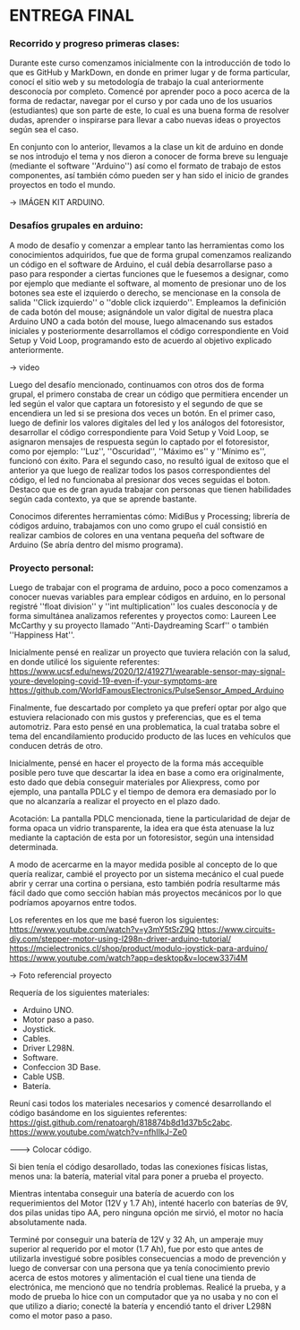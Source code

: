 # ENTREGA FINAL

### Recorrido y progreso primeras clases:
Durante este curso comenzamos inicialmente con la introducción de todo lo que es GitHub y MarkDown, en donde en primer lugar y de forma particular, conocí el sitio web y su metodología de trabajo la cual anteriormente
desconocía por completo. Comencé por aprender poco a poco acerca de la forma de redactar, navegar por el curso y por cada uno de los usuarios (estudiantes) que son parte de este, lo cual es una buena forma de resolver 
dudas, aprender o inspirarse para llevar a cabo nuevas ideas o proyectos según sea el caso.

En conjunto con lo anterior, llevamos a la clase un kit de arduino en donde se nos introdujo el tema y nos dieron a conocer de forma breve su lenguaje (mediante el software ''Arduino'') así como el formato de trabajo de estos componentes, así también 
cómo pueden ser y han sido el inicio de grandes proyectos en todo el mundo. 

-> IMÁGEN KIT ARDUINO.

### Desafíos grupales en arduino:  

A modo de desafío y comenzar a emplear tanto las herramientas como los conocimientos adquiridos, fue que de forma grupal comenzamos realizando un código en el software de Arduino, el cuál debía desarrollarse paso a paso para
responder a ciertas funciones que le fuesemos a designar, como por ejemplo que mediante el software, al momento de presionar uno de los botones sea este el izquierdo o derecho, se mencionase en la consola de salida ''Click
izquierdo'' o ''doble click izquierdo''. Empleamos la definición de cada botón del mouse; asignándole un valor digital de nuestra placa Arduino UNO a cada botón del mouse, luego almacenando sus estados 
iniciales y posteriormente desarrollamos el código correspondiente en Void Setup y Void Loop, programando esto de acuerdo al objetivo explicado anteriormente.

-> video

Luego del desafío mencionado, continuamos con otros dos de forma grupal, el primero constaba de crear un código que permitiera encender un led según el valor que captara un fotoresisto y el segundo de que se encendiera un
led si se presiona dos veces un botón.
En el primer caso, luego de definir los valores digitales del led y los análogos del fotoresistor, desarrollar el código correspondiente para Void Setup y Void Loop, se asignaron mensajes de respuesta según lo captado por
el fotoresistor, como por ejemplo: ''Luz'', ''Oscuridad'', ''Máximo es'' y ''Mínimo es'', funcionó con éxito.
Para el segundo caso, no resultó igual de exitoso que el anterior ya que luego de realizar todos los pasos correspondientes del código, el led no funcionaba al presionar dos veces seguidas el boton.
Destaco que es de gran ayuda trabajar con personas que tienen habilidades según cada contexto, ya que se aprende bastante.

Conocimos diferentes herramientas cómo: MidiBus y Processing; librería de códigos arduino, trabajamos con uno como grupo el cuál consistió en realizar cambios de colores en una ventana pequeña del software de Arduino (Se abría dentro del mismo programa).

### Proyecto personal:

Luego de trabajar con el programa de arduino, poco a poco comenzamos a conocer nuevas variables para emplear códigos en arduino, en lo personal registré ''float division'' y ''int multiplication'' los cuales desconocía y
de forma simultánea analizamos referentes y proyectos como: Laureen Lee McCarthy y su proyecto llamado ''Anti-Daydreaming Scarf'' o también ''Happiness Hat''.

Inicialmente pensé en realizar un proyecto que tuviera relación con la salud, en donde utilicé los siguiente referentes:
https://www.ucsf.edu/news/2020/12/419271/wearable-sensor-may-signal-youre-developing-covid-19-even-if-your-symptoms-are
https://github.com/WorldFamousElectronics/PulseSensor_Amped_Arduino

Finalmente, fue descartado por completo ya que preferí optar por algo que estuviera relacionado con mis gustos y preferencias, que es el tema automotriz. Para esto pensé en una problematica, la cual trataba sobre el tema del
encandilamiento producido producto de las luces en vehículos que conducen detrás de otro. 

Inicialmente, pensé en hacer el proyecto de la forma más accequible posible pero tuve que descartar la idea en base a como era originalmente, esto dado que debía conseguir materiales por Aliexpress, como por ejemplo, una pantalla PDLC y el tiempo de demora era demasiado por lo que no alcanzaría a realizar el proyecto en el plazo dado. 

Acotación: La pantalla PDLC mencionada, tiene la particularidad de dejar de forma opaca un vidrio transparente, la idea era que ésta atenuase la luz mediante la captación de esta por un fotoresistor, según una intensidad determinada.

A modo de acercarme en la mayor medida posible al concepto de lo que quería realizar, cambié el proyecto por un sistema mecánico el cual puede abrir y cerrar una cortina o persiana, esto también podría resultarme más fácil dado que como sección habían más proyectos mecánicos por lo que podríamos apoyarnos entre todos.
 
Los referentes en los que me basé fueron los siguientes: 
https://www.youtube.com/watch?v=y3mY5tSrZ9Q
https://www.circuits-diy.com/stepper-motor-using-l298n-driver-arduino-tutorial/ 
https://mcielectronics.cl/shop/product/modulo-joystick-para-arduino/ 
https://www.youtube.com/watch?app=desktop&v=locew337i4M

-> Foto referencial proyecto

Requería de los siguientes materiales:

- Arduino UNO.
- Motor paso a paso.
- Joystick.
- Cables.
- Driver L298N.
- Software.
- Confeccion 3D Base.
- Cable USB.
- Batería.

Reuní casi todos los materiales necesarios y comencé desarrollando el código basándome en los siguientes referentes: 
https://gist.github.com/renatoargh/818874b8d1d37b5c2abc.
https://www.youtube.com/watch?v=nfhIIkJ-Ze0

---> Colocar código.

Si bien tenía el código desarollado, todas las conexiones físicas listas, menos una: la batería, material vital para poner a prueba el proyecto.

Mientras intentaba conseguir una batería de acuerdo con los requerimientos del Motor (12V y 1.7 Ah), intenté hacerlo con baterías de 9V, dos pilas unidas tipo AA, pero ninguna opción me sirvió, el motor no hacía absolutamente nada.

Terminé por conseguir una batería de 12V y 32 Ah, un amperaje muy superior al requerido por el motor (1.7 Ah), fue por esto que antes de utilizarla investigué sobre posibles consecuencias a modo de prevención y luego de conversar con una persona que ya tenía conocimiento previo acerca de estos motores y alimentación el cual tiene una tienda de electrónica, me mencionó que no tendría problemas. Realicé la prueba, y a modo de prueba lo hice con un computador que ya no usaba y no con el que utilizo a diario; conecté la batería y encendió tanto el driver L298N como el motor paso a paso.













